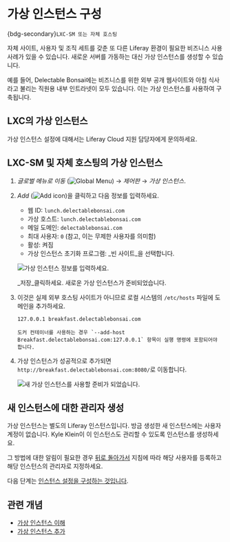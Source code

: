 # 가상 인스턴스 구성

{bdg-secondary}`LXC-SM 또는 자체 호스팅`

자체 사이트, 사용자 및 조직 세트를 갖춘 또 다른 Liferay 환경이 필요한 비즈니스 사용 사례가 있을 수 있습니다. 새로운 서버를 가동하는 대신 가상 인스턴스를 생성할 수 있습니다.

예를 들어, Delectable Bonsai에는 비즈니스를 위한 외부 공개 웹사이트와 아침 식사라고 불리는 직원용 내부 인트라넷이 모두 있습니다. 이는 가상 인스턴스를 사용하여 구축됩니다.

## LXC의 가상 인스턴스

가상 인스턴스 설정에 대해서는 Liferay Cloud 지원 담당자에게 문의하세요.

## LXC-SM 및 자체 호스팅의 가상 인스턴스

1. _글로벌 메뉴로 이동_ (![Global Menu](../../images/icon-applications-menu.png)) &rarr; _제어판_ &rarr; _가상 인스턴스_.

1. _Add_ (![Add icon](../../images/icon-add.png))을 클릭하고 다음 정보를 입력하세요.

   * 웹 ID: `lunch.delectablebonsai.com`
   * 가상 호스트: `lunch.delectablebonsai.com`
   * 메일 도메인: `delectablebonsai.com`
   * 최대 사용자: `0` (참고, 이는 무제한 사용자를 의미함)
   * 활성: 켜짐
   * 가상 인스턴스 초기화 프로그램: _빈 사이트_을 선택합니다.

   ![가상 인스턴스 정보를 입력하세요.](./configuring-virtual-instances/images/01.png)

   _저장_클릭하세요. 새로운 가상 인스턴스가 준비되었습니다.

1. 이것은 실제 외부 호스팅 사이트가 아니므로 로컬 시스템의 `/etc/hosts` 파일에 도메인을 추가하세요.

   `127.0.0.1 breakfast.delectablebonsai.com`

   ```{note}
   도커 컨테이너를 사용하는 경우 `--add-host Breakfast.delectablebonsai.com:127.0.0.1` 항목이 실행 명령에 포함되어야 합니다.
   ```

1. 가상 인스턴스가 성공적으로 추가되면 `http://breakfast.delectablebonsai.com:8080/`로 이동합니다.

   ![새 가상 인스턴스를 사용할 준비가 되었습니다.](./configuring-virtual-instances/images/02.png)

## 새 인스턴스에 대한 관리자 생성

가상 인스턴스는 별도의 Liferay 인스턴스입니다. 방금 생성한 새 인스턴스에는 사용자 계정이 없습니다. Kyle Klein이 이 인스턴스도 관리할 수 있도록 인스턴스를 생성하세요.

그 방법에 대한 알림이 필요한 경우 [뒤로 돌아가서](../users-accounts-organizations/managing-users.md#create-an-administrator) 지침에 따라 해당 사용자를 등록하고 해당 인스턴스의 관리자로 지정하세요.

다음 단계는 [인스턴스 설정을 구성하는 것입니다](./configuring-instance-settings.md).

## 관련 개념

- [가상 인스턴스 이해](https://learn.liferay.com/en/w/dxp/system-administration/configuring-liferay/virtual-instances/understanding-virtual-instances)
- [가상 인스턴스 추가](https://learn.liferay.com/en/w/dxp/system-administration/configuring-liferay/virtual-instances/adding-a-virtual-instance)
